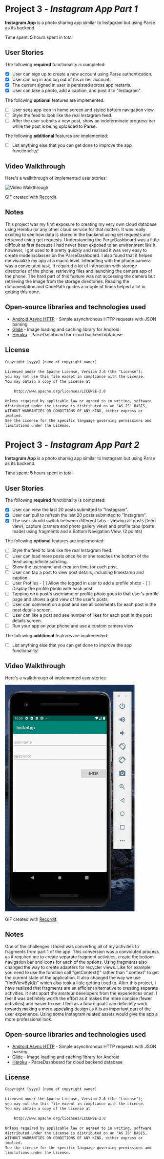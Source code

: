 # Project 3 - *Instagram App Part 1*

**Instagram App** is a photo sharing app similar to Instagram but using Parse as its backend.

Time spent: **5** hours spent in total

## User Stories

The following **required** functionality is completed:

- [x] User can sign up to create a new account using Parse authentication.
- [x] User can log in and log out of his or her account.
- [x] The current signed in user is persisted across app restarts.
- [x] User can take a photo, add a caption, and post it to "Instagram".

The following **optional** features are implemented:

- [ ] User sees app icon in home screen and styled bottom navigation view
- [ ] Style the feed to look like the real Instagram feed.
- [ ] After the user submits a new post, show an indeterminate progress bar while the post is being uploaded to Parse.

The following **additional** features are implemented:

- [ ] List anything else that you can get done to improve the app functionality!

## Video Walkthrough

Here's a walkthrough of implemented user stories:

<img src='https://github.com/DevPopat/InstagramApp/blob/master/walkthrough.gif' title='Video Walkthrough' width='' alt='Video Walkthrough' />

GIF created with [Recordit](https://recordit.co).

## Notes

This project was my first exposure to creating my very own cloud database using Heroku (or any other cloud service for that matter). It was really exciting to see how data is stored in the backend using set requests and retrieved using get requests. Understanding the ParseDashboard was a little difficult at first because I had never been exposed to an environment like it, however, I got used to it pretty quickly and realised it was very easy to create models/classes on the ParseDashboard. I also found that it helped me visualize my app at a macro level.
Interacting with the phone camera was a convoluted task. It required a lot of interaction with storage directories of the phone, retrieving files and launching the camera app of the phone. The hard part of this feature was not accessing the camera but retrieving the image from the storage directories. Reading the documentation and CodePath guides a couple of times helped a lot in getting this done.
## Open-source libraries and technologies used

- [Android Async HTTP](https://github.com/codepath/CPAsyncHttpClient) - Simple asynchronous HTTP requests with JSON parsing
- [Glide](https://github.com/bumptech/glide) - Image loading and caching library for Android
- [Heroku](https://www.heroku.com/) - ParseDashboard for cloud backend database


## License

    Copyright [yyyy] [name of copyright owner]

    Licensed under the Apache License, Version 2.0 (the "License");
    you may not use this file except in compliance with the License.
    You may obtain a copy of the License at

        http://www.apache.org/licenses/LICENSE-2.0

    Unless required by applicable law or agreed to in writing, software
    distributed under the License is distributed on an "AS IS" BASIS,
    WITHOUT WARRANTIES OR CONDITIONS OF ANY KIND, either express or implied.
    See the License for the specific language governing permissions and
    limitations under the License.


# Project 3 - *Instagram App Part 2*

**Instagram App** is a photo sharing app similar to Instagram but using Parse as its backend.

Time spent: **5** hours spent in total

## User Stories

The following **required** functionality is completed:

- [x] User can view the last 20 posts submitted to "Instagram".
- [x] User can pull to refresh the last 20 posts submitted to "Instagram".
- [x] The user should switch between different tabs - viewing all posts (feed view), capture (camera and photo gallery view) and profile tabs (posts made) using fragments and a Bottom Navigation View. (2 points)

The following **optional** features are implemented:

- [ ] Style the feed to look like the real Instagram feed.
- [ ] User can load more posts once he or she reaches the bottom of the feed using infinite scrolling.
- [ ] Show the username and creation time for each post.
- [ ] User can tap a post to view post details, including timestamp and caption.
- [ ] User Profiles
      - [ ] Allow the logged in user to add a profile photo
      - [ ] Display the profile photo with each post
- [ ] Tapping on a post's username or profile photo goes to that user's profile page and shows a grid view of the user's posts
- [ ] User can comment on a post and see all comments for each post in the post details screen.
- [ ] User can like a post and see number of likes for each post in the post details screen.
- [ ] Run your app on your phone and use a custom camera view

The following **additional** features are implemented:

- [ ] List anything else that you can get done to improve the app functionality!

## Video Walkthrough

Here's a walkthrough of implemented user stories:

<img src='https://github.com/DevPopat/InstaAppPart2/blob/master/07klmOl2rT.gif' title='Video Walkthrough' width='' alt='Video Walkthrough' />

GIF created with [Recordit](https://recordit.co).

## Notes

One of the challenges I faced was converting all of my activities to fragments from part 1 of the app. This conversion was a convoluted process as it required me to create separate fragment activities, create the bottom navigation bar and icons for each of the options. Using fragments also changed the way to create adapters for recycler views. Like for example you need to use the function call "getContext()" rather than ".context" to get the current state of the application. It also changed the way we use "findViewById()" which also took a little getting used to. After this project, I have realized that fragments are an efficient alternative to creating separate activities. It sets apart the amateur developers from the experiences ones. I feel it was definitely worth the effort as it makes the more concise (fewer activities) and easier to use.
I feel as a future goal I can definitely work towards making a more appealing design as it is an important part of the user experience. Using some Instagram related assets would give the app a more professional look.
## Open-source libraries and technologies used

- [Android Async HTTP](https://github.com/codepath/CPAsyncHttpClient) - Simple asynchronous HTTP requests with JSON parsing
- [Glide](https://github.com/bumptech/glide) - Image loading and caching library for Android
- [Heroku](https://www.heroku.com/) - ParseDashboard for cloud backend database


## License

    Copyright [yyyy] [name of copyright owner]

    Licensed under the Apache License, Version 2.0 (the "License");
    you may not use this file except in compliance with the License.
    You may obtain a copy of the License at

        http://www.apache.org/licenses/LICENSE-2.0

    Unless required by applicable law or agreed to in writing, software
    distributed under the License is distributed on an "AS IS" BASIS,
    WITHOUT WARRANTIES OR CONDITIONS OF ANY KIND, either express or implied.
    See the License for the specific language governing permissions and
    limitations under the License.
